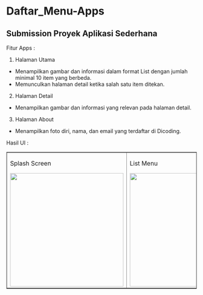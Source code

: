 # Daftar_Menu-Apps

Submission Proyek Aplikasi Sederhana
------------------------------------------------
Fitur Apps :  
1. Halaman Utama
  - Menampilkan gambar dan informasi dalam format List dengan jumlah minimal 10 item yang berbeda.
  - Memunculkan halaman detail ketika salah satu item ditekan.
2. Halaman Detail
  - Menampilkan gambar dan informasi yang relevan pada halaman detail. 
3. Halaman About
  - Menampilkan foto diri, nama, dan email yang terdaftar di Dicoding.

Hasil UI :  
<table border="1">
  <tr>
    <td><p>Splash Screen</p> <img src="https://user-images.githubusercontent.com/71767382/155164930-9c4acb20-23a8-42f4-bedd-5275c8b96fe6.png" width="300"></td>
    <td><p>List Menu</p> <img src="https://user-images.githubusercontent.com/71767382/155164936-4668921f-4b39-4e1c-9623-4000ff664b36.png" width="300"></td>
    <td><p>Detail Menu</p> <img src="https://user-images.githubusercontent.com/71767382/155164923-d3c8796a-4dfb-4f8c-969f-b3f9ce990a84.png" width="300"></td>
    <td><p>About</p> <img src="https://user-images.githubusercontent.com/71767382/155164916-3173aae1-2639-437f-82be-e3618b3232ba.png" width="300"></td>
  </tr>
</table>
